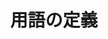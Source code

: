 ---
title: 用語の定義
description: Lorem ipsum dolor sit amet - 2
layout: ../../layouts/MainLayout.astro
---